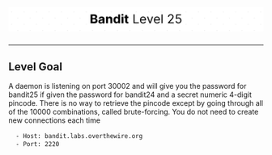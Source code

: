# ![Bandit Level 25](https://github.com/YunusEmreAlps/Scenarios/blob/master/CTF/ctf-bandit/Bandit%20Assets/Bandit25.png?raw=true)

---

## Level Goal

A daemon is listening on port 30002 and will give you the password for bandit25 if given the password for bandit24 and a secret numeric 4-digit pincode. There is no way to retrieve the pincode except by going through all of the 10000 combinations, called brute-forcing.
You do not need to create new connections each time

``` {.sh}
  - Host: bandit.labs.overthewire.org
  - Port: 2220
```
